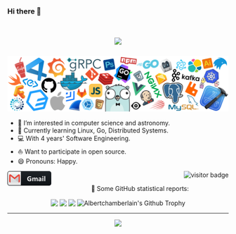 ### Hi there 👋
<h1 align="center">
  <a href="https://sunguoqi.com/">
    <img src="https://readme-typing-svg.herokuapp.com/?lines=fmt.Println(%22Yo%2C%20Amos祝您今天开心!!%22);&center=true&size=19">
  </a>
</h1>

![](https://github.com/Albertchamberlain/Albertchamberlain/blob/main/icons/header_white_.png)
- 🔭 I’m interested in computer science and astronomy.
- 🌱 Currently learning Linux, Go, Distributed Systems.
- 💻 With 4 years' Software Engineering.
- ⛵ Want to participate in open source.
- 😄 Pronouns: Happy.

<p align="left">
<a href="mailto:albert7king@gmail.com">
 <img align="left" alt="Gmail" width="100" hight="80" src="https://github.com/Albertchamberlain/Albertchamberlain/blob/main/icons/gmail.png" />
</a>
</p>
<p  align="right">
<img src="https://visitor-badge.laobi.icu/badge?page_id=Albertchamberlain.Albertchamberlain" alt="visitor badge"/>       
</p>

<p align="center">
  👑   Some GitHub statistical reports:
</p>

<p align="center">
<img align="center" src="https://github-readme-stats.vercel.app/api/top-langs/?username=Albertchamberlain&hide=javascript,html,css,Jupyter Notebook,C&theme=default&line_height=27&layout=compact"/>
<img align="center" src="https://github-readme-stats.vercel.app/api?username=Albertchamberlain&show_icons=true&count_private=true&include_all_commits=true&line_height=21"/>
<img align="center" src="https://github-readme-streak-stats.herokuapp.com/?user=Albertchamberlain&hide_border=true&count_private=true" />
<img align="center" src="https://github-profile-trophy.vercel.app/?username=Albertchamberlain&column=7" alt="Albertchamberlain's Github Trophy" />
</p>
</details>
<hr>
<p align="center">
<div align="center"><img src="https://quotes-github-readme.vercel.app/api?type=horizontal&theme=light"></div>
</p>
